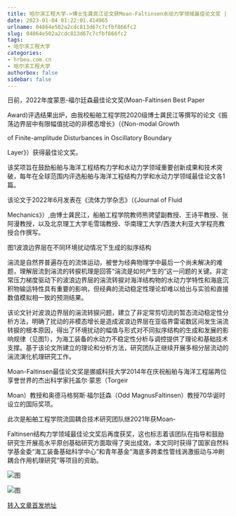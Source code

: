 ```yaml
---
title: 哈尔滨工程大学->博士生龚民江论文获Moan-Faltinsen水动力学领域最佳论文奖 | hrbeu.com.cn
date: 2023-01-04 01:22:01.414965
urlname: 04864e502a2cdc813d67c7cfbf866fc2
slug: 04864e502a2cdc813d67c7cfbf866fc2
tags: 
- 哈尔滨工程大学
categories:
- hrbeu.com.cn
- 哈尔滨工程大学
authorbox: false
sidebar: false
---
```

日前，2022年度蒙恩-福尔廷森最佳论文奖(Moan-Faltinsen Best Paper

Award)评选结果出炉，由我校船舶工程学院2020级博士龚民江等撰写的论文《振荡边界层中有限幅值扰动的非模态增长》（《Non-modal Growth

of Finite-amplitude Disturbances in Oscillatory Boundary

Layer》）获得最佳论文奖。
<!--more-->
该奖项旨在鼓励船舶与海洋工程结构力学和水动力学领域重要创新成果和技术突破，每年在全球范围内评选船舶与海洋工程结构力学和水动力学领域最佳论文各1篇。  

该论文于2022年6月发表在《流体力学杂志》（《Journal of Fluid

Mechanics》）,由博士龚民江，船舶工程学院教师熊骋望副教授、王诗平教授、张阿漫教授，以及北京理工大学毛雪瑞教授、华南理工大学/西澳大利亚大学程亮教授合作撰写。

图1波浪边界层在不同环境扰动情况下生成的拟序结构

湍流是自然界普遍存在的流体运动，被誉为经典物理学中最后一个尚未解决的难题，理解层流到湍流的转捩机理是回答“湍流是如何产生的”这一问题的关键。非定常压力梯度驱动下的波浪边界层的湍流转捩对海洋结构物的水动力学特性和海底沉积物输运特性具有重要的影响，但经典的流动稳定性理论却难以给出与实验和直接数值模拟相一致的预测结果。

该论文针对波浪边界层的湍流转捩问题，建立了非定常剪切流的暂态流动稳定性分析方法，明确了扰动的非模态增长是造成波浪边界层在亚临界雷诺数区间发生湍流转捩的根本原因，得出了环境扰动的幅值与形式对不同拟序结构的生成和发展的影响规律（见图1），为海工装备的水动力不稳定性分析与调控提供了理论和基础技术支撑。基于该论文所建立的理论和分析方法，研究团队正继续开展多相分层流动的湍流演化机理研究工作。

Moan-Faltinsen最佳论文奖是挪威科技大学2014年在庆祝船舶与海洋工程届两位享誉世界的杰出科学家托盖尔·蒙恩（Torgeir

Moan）教授和奥德马格努斯·福尔廷森（Odd MagnusFaltinsen）教授70华诞时设立的国际奖项。

此次是船舶工程学院流固耦合技术研究团队继2021年获Moan-

Faltinsen结构力学领域最佳论文奖后再度获奖，这也标志着该团队在指导和鼓励研究生开展高水平原创基础研究方面取得了突出成效。本文同时获得了国家自然科学基金委“海工装备基础科学中心”和青年基金“海底多跨柔性管线涡激振动与冲刷耦合作用机理研究”等项目的资助。

![图](http://gongxue.cn/__local/3/02/CE/70DA4A954FE60F4E2FB545E525B_ADD503A0_13D96.jpg)

![图](http://gongxue.cn/__local/7/6F/FE/0466878DA74DAC4FA0019AC806E_DB2DD4DA_38016.jpg)

[转入文章首发地址](http://gongxue.cn/info/1141/73959.htm)